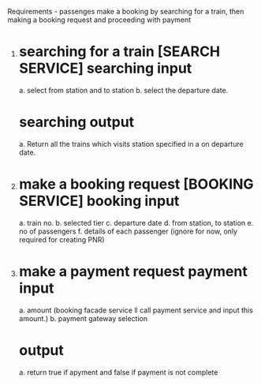Requirements - 
passenges make a booking by searching for a train, then making a booking request and proceeding with payment
1. searching for a train [SEARCH SERVICE]
    searching input
    ===============
    a. select from station and to station
    b. select the departure date.

    searching output
    ================
    a. Return all the trains which visits station specified in a on departure date.

2. make a booking request [BOOKING SERVICE]
    booking input
    =============
    a. train no.
    b. selected tier
    c. departure date
    d. from station, to station
    e. no of passengers
    f. details of each passenger (ignore for now, only required for creating PNR)

3. make a payment request
    payment input 
    =============
    a. amount (booking facade service ll call payment service and input this amount.)
    b. payment gateway selection
    
    output
    ======
    a. return true if apyment and false if payment is not complete


